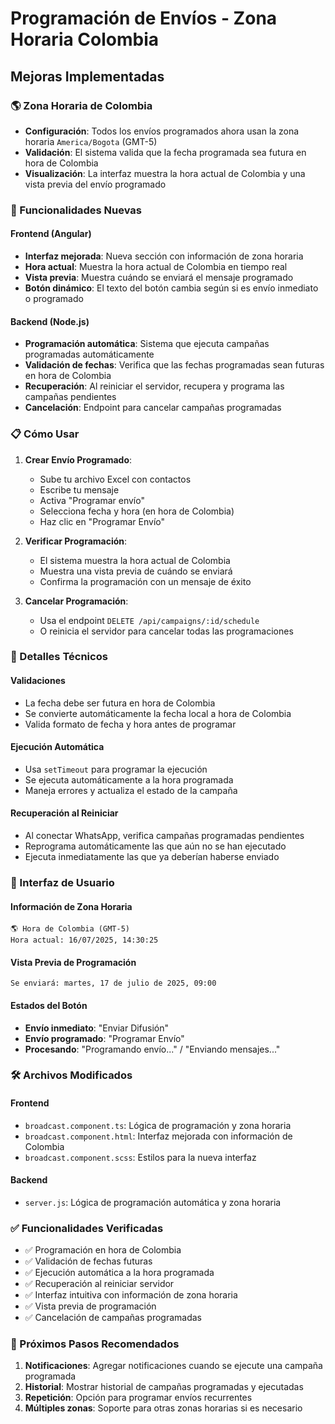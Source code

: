 # Programación de Envíos - Zona Horaria Colombia

## Mejoras Implementadas

### 🌎 Zona Horaria de Colombia
- **Configuración**: Todos los envíos programados ahora usan la zona horaria `America/Bogota` (GMT-5)
- **Validación**: El sistema valida que la fecha programada sea futura en hora de Colombia
- **Visualización**: La interfaz muestra la hora actual de Colombia y una vista previa del envío programado

### 🚀 Funcionalidades Nuevas

#### Frontend (Angular)
- **Interfaz mejorada**: Nueva sección con información de zona horaria
- **Hora actual**: Muestra la hora actual de Colombia en tiempo real
- **Vista previa**: Muestra cuándo se enviará el mensaje programado
- **Botón dinámico**: El texto del botón cambia según si es envío inmediato o programado

#### Backend (Node.js)
- **Programación automática**: Sistema que ejecuta campañas programadas automáticamente
- **Validación de fechas**: Verifica que las fechas programadas sean futuras en hora de Colombia
- **Recuperación**: Al reiniciar el servidor, recupera y programa las campañas pendientes
- **Cancelación**: Endpoint para cancelar campañas programadas

### 📋 Cómo Usar

1. **Crear Envío Programado**:
   - Sube tu archivo Excel con contactos
   - Escribe tu mensaje
   - Activa "Programar envío"
   - Selecciona fecha y hora (en hora de Colombia)
   - Haz clic en "Programar Envío"

2. **Verificar Programación**:
   - El sistema muestra la hora actual de Colombia
   - Muestra una vista previa de cuándo se enviará
   - Confirma la programación con un mensaje de éxito

3. **Cancelar Programación**:
   - Usa el endpoint `DELETE /api/campaigns/:id/schedule`
   - O reinicia el servidor para cancelar todas las programaciones

### 🔧 Detalles Técnicos

#### Validaciones
- La fecha debe ser futura en hora de Colombia
- Se convierte automáticamente la fecha local a hora de Colombia
- Valida formato de fecha y hora antes de programar

#### Ejecución Automática
- Usa `setTimeout` para programar la ejecución
- Se ejecuta automáticamente a la hora programada
- Maneja errores y actualiza el estado de la campaña

#### Recuperación al Reiniciar
- Al conectar WhatsApp, verifica campañas programadas pendientes
- Reprograma automáticamente las que aún no se han ejecutado
- Ejecuta inmediatamente las que ya deberían haberse enviado

### 📱 Interfaz de Usuario

#### Información de Zona Horaria
```
🌎 Hora de Colombia (GMT-5)
Hora actual: 16/07/2025, 14:30:25
```

#### Vista Previa de Programación
```
Se enviará: martes, 17 de julio de 2025, 09:00
```

#### Estados del Botón
- **Envío inmediato**: "Enviar Difusión"
- **Envío programado**: "Programar Envío"
- **Procesando**: "Programando envío..." / "Enviando mensajes..."

### 🛠️ Archivos Modificados

#### Frontend
- `broadcast.component.ts`: Lógica de programación y zona horaria
- `broadcast.component.html`: Interfaz mejorada con información de Colombia
- `broadcast.component.scss`: Estilos para la nueva interfaz

#### Backend
- `server.js`: Lógica de programación automática y zona horaria

### ✅ Funcionalidades Verificadas

- ✅ Programación en hora de Colombia
- ✅ Validación de fechas futuras
- ✅ Ejecución automática a la hora programada
- ✅ Recuperación al reiniciar servidor
- ✅ Interfaz intuitiva con información de zona horaria
- ✅ Vista previa de programación
- ✅ Cancelación de campañas programadas

### 🎯 Próximos Pasos Recomendados

1. **Notificaciones**: Agregar notificaciones cuando se ejecute una campaña programada
2. **Historial**: Mostrar historial de campañas programadas y ejecutadas
3. **Repetición**: Opción para programar envíos recurrentes
4. **Múltiples zonas**: Soporte para otras zonas horarias si es necesario